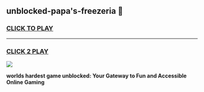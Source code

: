 
## unblocked-papa's-freezeria 👋
<h3>
<a href="https://premium.freeplayer.one?title=unblocked-papa's-freezeria&ref=14F">CLICK TO PLAY</a></h3>
<hr>

<h3>
<a href="https://premium.freeplayer.one?title=unblocked-papa's-freezeria&ref=14F">CLICK 2 PLAY</a>
  
</h3>

<a href="https://premium.freeplayer.one?title=unblocked-papa's-freezeria&ref=12F/"><img src="https://clearcache.store/games.png"></a>


**worlds hardest game unblocked: Your Gateway to Fun and Accessible Online Gaming**
